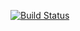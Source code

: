 [![Build Status](https://travis-ci.org/Mello-App/static-website.svg?branch=master)](https://travis-ci.org/Mello-App/static-website)